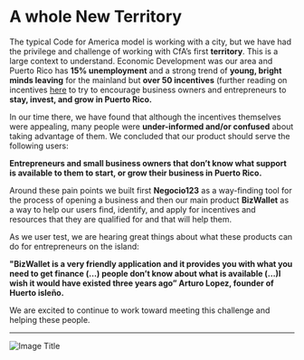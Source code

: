# A whole New Territory


The typical Code for America model is working with a city, but we have had the privilege and challenge of working with CfA’s first **territory**. This is a large context to understand. Economic Development was our area and Puerto Rico has **15% unemployment** and a strong trend of **young, bright minds leaving** for the mainland but **over 50 incentives** (further reading on incentives [here](/Appendix/README.html) to try to encourage business owners and entrepreneurs to **stay, invest, and grow in Puerto Rico.**

In our time there, we have found that although the incentives themselves were appealing, many people were **under-informed and/or confused** about taking advantage of them. We concluded that our product should serve the following users:

**Entrepreneurs and small business owners that don’t know what support is available to them to start, or grow their business in Puerto Rico.**


Around these pain points we built first **Negocio123** as a way-finding tool for the process of opening a business and then our main product **BizWallet** as a way to help our users find, identify, and apply for incentives and resources that they are qualified for and that will help them.


As we user test, we are hearing great things about what these products can do for entrepreneurs on the island:

**"BizWallet is a very friendly application and it provides you with what you need to get finance (…) people don’t know about what is available (…)I wish it would have existed three years ago” Arturo Lopez, founder of Huerto isleño.**

We are excited to continue to work toward meeting this challenge and helping these people.

---

![Image Title](http://cl.ly/image/2r1A3l0k0710/unnamed.png)

